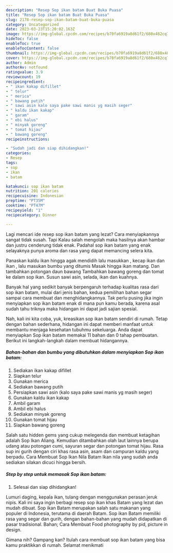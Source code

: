```yaml
---
description: "Resep Sop ikan batam Buat Buka Puasa"
title: "Resep Sop ikan batam Buat Buka Puasa"
slug: 2178-resep-sop-ikan-batam-buat-buka-puasa
category: Uncategorized
date: 2023-03-23T15:20:02.163Z
image: https://img-global.cpcdn.com/recipes/b70fa6919a8d61f2/680x482cq70/sop-ikan-batam-foto-resep-utama.jpg
hideToc: false
enableToc: true
enableTocContent: false
thumbnail: https://img-global.cpcdn.com/recipes/b70fa6919a8d61f2/680x482cq70/sop-ikan-batam-foto-resep-utama.jpg
cover: https://img-global.cpcdn.com/recipes/b70fa6919a8d61f2/680x482cq70/sop-ikan-batam-foto-resep-utama.jpg
author: Admin
authorAv: notfound
ratingvalue: 3.9
reviewcount: 19
recipeingredient:
- " ikan kakap difillet"
- " telur"
- " merica"
- " bawang putih"
- " sawi asin kalo saya pake sawi manis yg masih seger"
- " kaldu ikan kakap"
- " garam"
- " ebi halus"
- " minyak goreng"
- " tomat hijau"
- " bawang goreng"
recipeinstructions:

- "Sudah jadi dan siap dihidangkan!"
categories:
- Resep
tags:
- sop
- ikan
- batam

katakunci: sop ikan batam 
nutrition: 201 calories
recipecuisine: Indonesian
preptime: "PT35M"
cooktime: "PT47M"
recipeyield: "1"
recipecategory: Dinner

---
```



Lagi mencari ide resep sop ikan batam yang lezat? Cara menyiapkannya sangat tidak susah. Tapi Kalau salah mengolah maka hasilnya akan hambar dan justru cenderung tidak enak. Padahal sop ikan batam yang enak selayaknya punya aroma dan rasa yang dapat memancing selera kita.


Panaskan kaldu ikan hingga agak mendidih lalu masukkan , kecap ikan dan ikan , lalu masukan bumbu yang ditumis Masak hingga ikan matang. Dan tambahkan potongan daun bawang Tambahkan bawang goreng dan tomat ke dalam sop ikan. Susun sawi asin, selada, ikan dan kuahnya.

Banyak hal yang sedikit banyak berpengaruh terhadap kualitas rasa dari sop ikan batam, mulai dari jenis bahan, kedua pemilihan bahan segar sampai cara membuat dan menghidangkannya. Tak perlu pusing jika ingin menyiapkan sop ikan batam enak di mana pun kamu berada, karena asal sudah tahu triknya maka hidangan ini dapat jadi sajian spesial.


Nah, kali ini kita coba, yuk, kreasikan sop ikan batam sendiri di rumah. Tetap dengan bahan sederhana, hidangan ini dapat memberi manfaat untuk membantu menjaga kesehatan tubuhmu sekeluarga. Anda dapat menyiapkan Sop ikan batam memakai 11 bahan dan 0 tahap pembuatan. Berikut ini langkah-langkah dalam membuat hidangannya.

<!--inarticleads1-->

##### Bahan-bahan dan bumbu yang dibutuhkan dalam menyiapkan Sop ikan batam:

1. Sediakan  ikan kakap difillet
1. Siapkan  telur
1. Gunakan  merica
1. Sediakan  bawang putih
1. Persiapkan  sawi asin (kalo saya pake sawi manis yg masih seger)
1. Gunakan  kaldu ikan kakap
1. Ambil  garam
1. Ambil  ebi halus
1. Sediakan  minyak goreng
1. Gunakan  tomat hijau
1. Siapkan  bawang goreng


Salah satu hidden gems yang cukup melegenda dan membuat ketagihan adalah Sop Ikan Aliang. Kemudian ditambahkan olah laut lainnya berupa udang atau potongan cumi, sayuran segar dan potongan tomat hijau. Rasa sup ini gurih dengan ciri khas rasa asin, asam dan campuran kaldu yang berpadu. Cara Membuat Sop Ikan Nila Batam Ikan nila yang sudah anda sediakan silakan dicuci hingga bersih. 

<!--inarticleads2-->

##### Step by step untuk memasak Sop ikan batam:


1. Selesai dan siap dihidangkan!

Lumuri daging, kepala ikan, tulang dengan menggunakan perasan jeruk nipis. Kali ini saya ingin berbagi resep sop ikan khas Batam yang lezat dan mudah dibuat. Sop ikan Batam merupakan salah satu makanan yang populer di Indonesia, terutama di daerah Batam. Sop ikan Batam memiliki rasa yang segar dan gurih, dengan bahan-bahan yang mudah didapatkan di pasar tradisional. Bahan; Cara Membuat Food photography by pid, picture in design. 

Gimana nih? Gampang kan? Itulah cara membuat sop ikan batam yang bisa kamu praktikkan di rumah. Selamat menikmati

